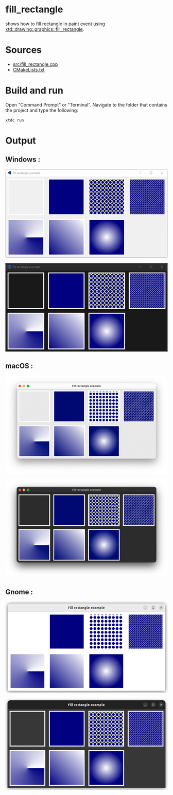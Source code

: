 # fill_rectangle

shows how to fill rectangle in paint event using [xtd::drawing::graphics::fill_rectangle](https://gammasoft71.github.io/xtd/reference_guides/latest/classxtd_1_1drawing_1_1graphics.html#a95cbb9db2b86bf32b92d30c1a8021c7c).

# Sources

* [src/fill_rectangle.cpp](src/fill_rectangle.cpp)
* [CMakeLists.txt](CMakeLists.txt)

# Build and run

Open "Command Prompt" or "Terminal". Navigate to the folder that contains the project and type the following:

```shell
xtdc run
```

# Output

## Windows :

![Screenshot](../../../../docs/pictures/examples/fill_rectangle_w.png)

![Screenshot](../../../../docs/pictures/examples/fill_rectangle_wd.png)

## macOS :

![Screenshot](../../../../docs/pictures/examples/fill_rectangle_m.png)

![Screenshot](../../../../docs/pictures/examples/fill_rectangle_md.png)

## Gnome :

![Screenshot](../../../../docs/pictures/examples/fill_rectangle_g.png)

![Screenshot](../../../../docs/pictures/examples/fill_rectangle_gd.png)
